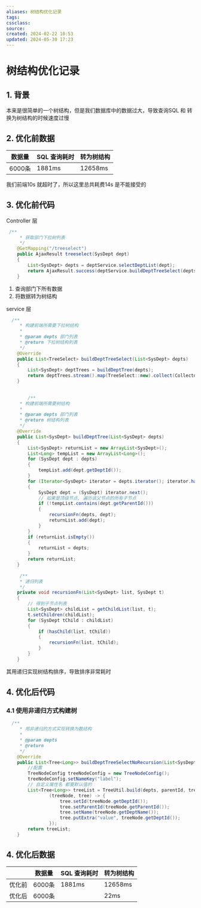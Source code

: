 ```yaml
---
aliases: 树结构优化记录
tags: 
cssclass: 
source: 
created: 2024-02-22 10:53
updated: 2024-05-30 17:23
---
```

# 树结构优化记录

## 1. 背景

本来是很简单的一个树结构，但是我们数据库中的数据过大，导致查询SQL 和 转换为树结构的时候速度过慢

## 2. 优化前数据

| 数据量 | SQL 查询耗时 | 转为树结构 |
| ------ | ------------ | ---------- |
| 6000条 | 1881ms       | 12658ms    |

我们前端10s 就超时了，所以这里总共耗费14s 是不能接受的

## 3. 优化前代码

Controller 层

```java
 /**
     * 获取部门下拉树列表
     */
    @GetMapping("/treeselect")
    public AjaxResult treeselect(SysDept dept)
    {
        List<SysDept> depts = deptService.selectDeptList(dept);
        return AjaxResult.success(deptService.buildDeptTreeSelect(depts));
    }
```

1. 查询部门下所有数据
2. 将数据转为树结构

service 层

```java
  /**
     * 构建前端所需要下拉树结构
     * 
     * @param depts 部门列表
     * @return 下拉树结构列表
     */
    @Override
    public List<TreeSelect> buildDeptTreeSelect(List<SysDept> depts)
    {
        List<SysDept> deptTrees = buildDeptTree(depts);
        return deptTrees.stream().map(TreeSelect::new).collect(Collectors.toList());
    }
    
    
        /**
     * 构建前端所需要树结构
     * 
     * @param depts 部门列表
     * @return 树结构列表
     */
    @Override
    public List<SysDept> buildDeptTree(List<SysDept> depts)
    {
        List<SysDept> returnList = new ArrayList<SysDept>();
        List<Long> tempList = new ArrayList<Long>();
        for (SysDept dept : depts)
        {
            tempList.add(dept.getDeptId());
        }
        for (Iterator<SysDept> iterator = depts.iterator(); iterator.hasNext();)
        {
            SysDept dept = (SysDept) iterator.next();
            // 如果是顶级节点, 遍历该父节点的所有子节点
            if (!tempList.contains(dept.getParentId()))
            {
                recursionFn(depts, dept);
                returnList.add(dept);
            }
        }
        if (returnList.isEmpty())
        {
            returnList = depts;
        }
        return returnList;
    }
    
     /**
     * 递归列表
     */
    private void recursionFn(List<SysDept> list, SysDept t)
    {
        // 得到子节点列表
        List<SysDept> childList = getChildList(list, t);
        t.setChildren(childList);
        for (SysDept tChild : childList)
        {
            if (hasChild(list, tChild))
            {
                recursionFn(list, tChild);
            }
        }
    }
```

其用递归实现树结构排序，导致排序非常耗时

## 4. 优化后代码

### 4.1 使用非递归方式构建树

```java
  /**
     * 用非递归的方式实现转换为数结构
     *
     * @param depts
     * @return
     */
    @Override
    public List<Tree<Long>> buildDeptTreeSelectNoRecursion(List<SysDept> depts, Long parentId) {
        //配置
        TreeNodeConfig treeNodeConfig = new TreeNodeConfig();
        treeNodeConfig.setNameKey("label");
        // 自定义属性名 都要默认值的
        List<Tree<Long>> treeList = TreeUtil.build(depts, parentId, treeNodeConfig,
                (treeNode, tree) -> {
                    tree.setId(treeNode.getDeptId());
                    tree.setParentId(treeNode.getParentId());
                    tree.setName(treeNode.getDeptName());
                    tree.putExtra("value", treeNode.getDeptId());
                });
        return treeList;
    }
```

## 4. 优化后数据

|        | 数据量 | SQL 查询耗时 | 转为树结构 |
| ------ | ------ | ------------ | ---------- |
| 优化前 | 6000条 | 1881ms       | 12658ms    |
| 优化后 | 6000条 |              | 22ms       |

